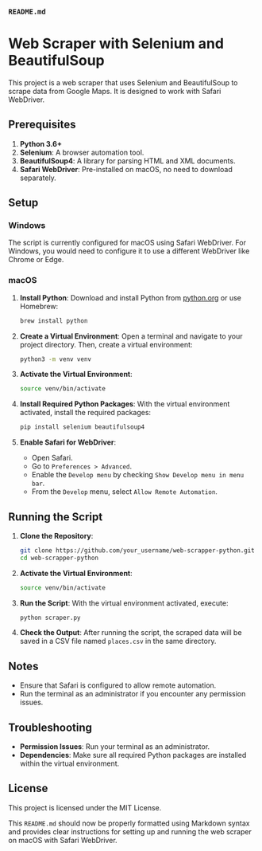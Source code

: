 ### `README.md`

# Web Scraper with Selenium and BeautifulSoup

This project is a web scraper that uses Selenium and BeautifulSoup to scrape data from Google Maps. It is designed to work with Safari WebDriver.

## Prerequisites

1. **Python 3.6+**
2. **Selenium**: A browser automation tool.
3. **BeautifulSoup4**: A library for parsing HTML and XML documents.
4. **Safari WebDriver**: Pre-installed on macOS, no need to download separately.

## Setup

### Windows

The script is currently configured for macOS using Safari WebDriver. For Windows, you would need to configure it to use a different WebDriver like Chrome or Edge.

### macOS

1. **Install Python**: Download and install Python from [python.org](https://www.python.org/) or use Homebrew:
   ```bash
   brew install python
   ```

2. **Create a Virtual Environment**:
   Open a terminal and navigate to your project directory. Then, create a virtual environment:
   ```bash
   python3 -m venv venv
   ```

3. **Activate the Virtual Environment**:
   ```bash
   source venv/bin/activate
   ```

4. **Install Required Python Packages**:
   With the virtual environment activated, install the required packages:
   ```bash
   pip install selenium beautifulsoup4
   ```

5. **Enable Safari for WebDriver**:
   - Open Safari.
   - Go to `Preferences > Advanced`.
   - Enable the `Develop menu` by checking `Show Develop menu in menu bar`.
   - From the `Develop` menu, select `Allow Remote Automation`.

## Running the Script

1. **Clone the Repository**:
   ```bash
   git clone https://github.com/your_username/web-scrapper-python.git
   cd web-scrapper-python
   ```

2. **Activate the Virtual Environment**:
   ```bash
   source venv/bin/activate
   ```

3. **Run the Script**:
   With the virtual environment activated, execute:
   ```bash
   python scraper.py
   ```

4. **Check the Output**:
   After running the script, the scraped data will be saved in a CSV file named `places.csv` in the same directory.

## Notes

- Ensure that Safari is configured to allow remote automation.
- Run the terminal as an administrator if you encounter any permission issues.

## Troubleshooting

- **Permission Issues**: Run your terminal as an administrator.
- **Dependencies**: Make sure all required Python packages are installed within the virtual environment.

## License

This project is licensed under the MIT License.

This `README.md` should now be properly formatted using Markdown syntax and provides clear instructions for setting up and running the web scraper on macOS with Safari WebDriver.